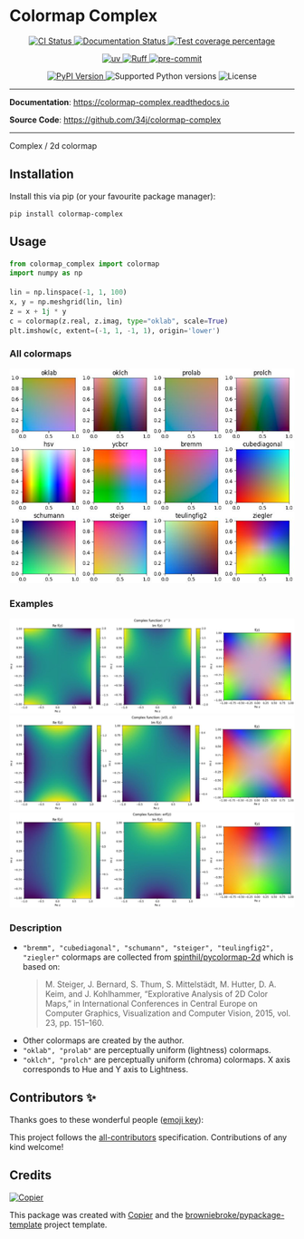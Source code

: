# Colormap Complex

<p align="center">
  <a href="https://github.com/34j/colormap-complex/actions/workflows/ci.yml?query=branch%3Amain">
    <img src="https://img.shields.io/github/actions/workflow/status/34j/colormap-complex/ci.yml?branch=main&label=CI&logo=github&style=flat-square" alt="CI Status" >
  </a>
  <a href="https://colormap-complex.readthedocs.io">
    <img src="https://img.shields.io/readthedocs/colormap-complex.svg?logo=read-the-docs&logoColor=fff&style=flat-square" alt="Documentation Status">
  </a>
  <a href="https://codecov.io/gh/34j/colormap-complex">
    <img src="https://img.shields.io/codecov/c/github/34j/colormap-complex.svg?logo=codecov&logoColor=fff&style=flat-square" alt="Test coverage percentage">
  </a>
</p>
<p align="center">
  <a href="https://github.com/astral-sh/uv">
    <img src="https://img.shields.io/endpoint?url=https://raw.githubusercontent.com/astral-sh/uv/main/assets/badge/v0.json" alt="uv">
  </a>
  <a href="https://github.com/astral-sh/ruff">
    <img src="https://img.shields.io/endpoint?url=https://raw.githubusercontent.com/astral-sh/ruff/main/assets/badge/v2.json" alt="Ruff">
  </a>
  <a href="https://github.com/pre-commit/pre-commit">
    <img src="https://img.shields.io/badge/pre--commit-enabled-brightgreen?logo=pre-commit&logoColor=white&style=flat-square" alt="pre-commit">
  </a>
</p>
<p align="center">
  <a href="https://pypi.org/project/colormap-complex/">
    <img src="https://img.shields.io/pypi/v/colormap-complex.svg?logo=python&logoColor=fff&style=flat-square" alt="PyPI Version">
  </a>
  <img src="https://img.shields.io/pypi/pyversions/colormap-complex.svg?style=flat-square&logo=python&amp;logoColor=fff" alt="Supported Python versions">
  <img src="https://img.shields.io/pypi/l/colormap-complex.svg?style=flat-square" alt="License">
</p>

---

**Documentation**: <a href="https://colormap-complex.readthedocs.io" target="_blank">https://colormap-complex.readthedocs.io </a>

**Source Code**: <a href="https://github.com/34j/colormap-complex" target="_blank">https://github.com/34j/colormap-complex </a>

---

Complex / 2d colormap

## Installation

Install this via pip (or your favourite package manager):

```shell
pip install colormap-complex
```

## Usage

```python
from colormap_complex import colormap
import numpy as np

lin = np.linspace(-1, 1, 100)
x, y = np.meshgrid(lin, lin)
z = x + 1j * y
c = colormap(z.real, z.imag, type="oklab", scale=True)
plt.imshow(c, extent=(-1, 1, -1, 1), origin='lower')
```

### All colormaps

![colormaps](https://raw.githubusercontent.com/34j/colormap-complex/main/colormap-all.jpg)

### Examples

![z-3](https://raw.githubusercontent.com/34j/colormap-complex/main/complex-function-z-3.jpg)
![Bessel](https://raw.githubusercontent.com/34j/colormap-complex/main/complex-function-jv-0-z.jpg)
![Erf](https://raw.githubusercontent.com/34j/colormap-complex/main/complex-function-erf-z.jpg)

### Description

- `"bremm", "cubediagonal", "schumann", "steiger", "teulingfig2", "ziegler"` colormaps are collected from [spinthil/pycolormap-2d](https://github.com/spinthil/pycolormap-2d) which is based on:
  > M. Steiger, J. Bernard, S. Thum, S. Mittelstädt, M. Hutter, D. A. Keim, and J. Kohlhammer, “Explorative Analysis of 2D Color Maps,” in International Conferences in Central Europe on Computer Graphics, Visualization and Computer Vision, 2015, vol. 23, pp. 151–160.
- Other colormaps are created by the author.
- `"oklab", "prolab"` are perceptually uniform (lightness) colormaps.
- `"oklch", "prolch"` are perceptually uniform (chroma) colormaps. X axis corresponds to Hue and Y axis to Lightness.

## Contributors ✨

Thanks goes to these wonderful people ([emoji key](https://allcontributors.org/docs/en/emoji-key)):

<!-- prettier-ignore-start -->
<!-- ALL-CONTRIBUTORS-LIST:START - Do not remove or modify this section -->
<!-- markdownlint-disable -->
<!-- markdownlint-enable -->
<!-- ALL-CONTRIBUTORS-LIST:END -->
<!-- prettier-ignore-end -->

This project follows the [all-contributors](https://github.com/all-contributors/all-contributors) specification. Contributions of any kind welcome!

## Credits

[![Copier](https://img.shields.io/endpoint?url=https://raw.githubusercontent.com/copier-org/copier/master/img/badge/badge-grayscale-inverted-border-orange.json)](https://github.com/copier-org/copier)

This package was created with
[Copier](https://copier.readthedocs.io/) and the
[browniebroke/pypackage-template](https://github.com/browniebroke/pypackage-template)
project template.
